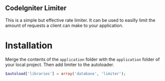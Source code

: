 CodeIgniter Limiter
-----
This is a simple but effective rate limiter. It can be used to easilly limit the amount of requests a client can make to your application. 

# Installation
Merge the contents of the `application` folder with the `application` folder of your local project. Then add limiter to the autoloader. 
```php
$autoload['libraries'] = array('database', 'limiter');
```

